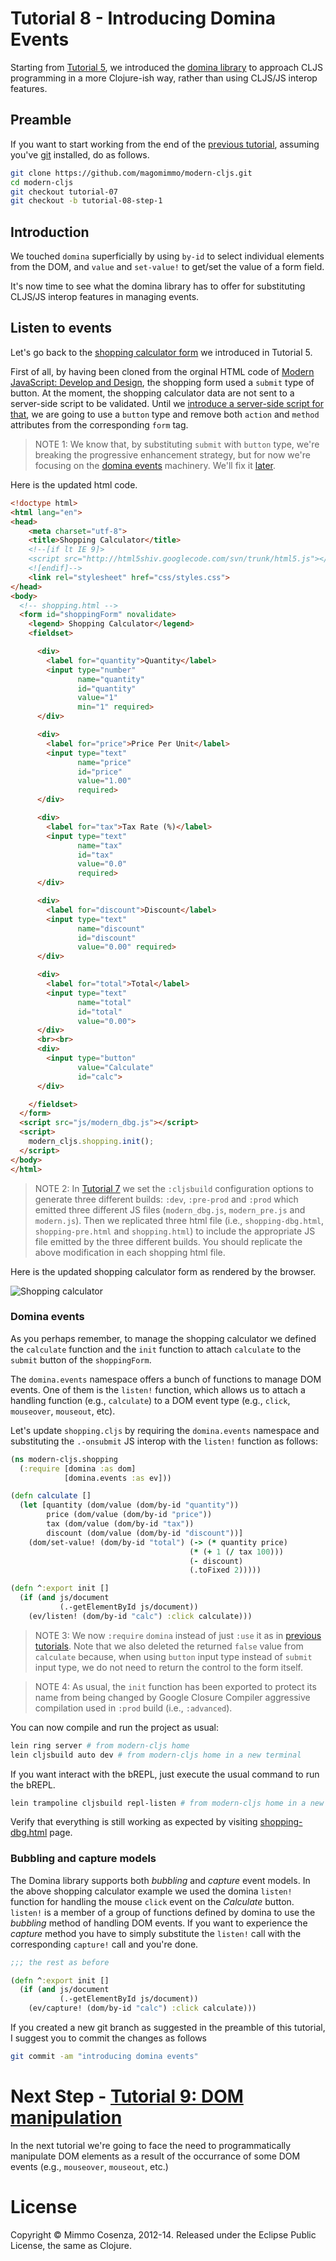# Tutorial 8 - Introducing Domina Events

Starting from [Tutorial 5][1], we introduced the [domina library][2] to
approach CLJS programming in a more Clojure-ish way, rather than
using CLJS/JS interop features.

## Preamble

If you want to start working from the end of the [previous tutorial][5],
assuming you've [git][10] installed, do as follows.

```bash
git clone https://github.com/magomimmo/modern-cljs.git
cd modern-cljs
git checkout tutorial-07
git checkout -b tutorial-08-step-1
```

## Introduction

We touched `domina` superficially by using `by-id` to select individual
elements from the DOM, and `value` and `set-value!` to get/set the value of a
form field.

It's now time to see what the domina library has to offer for substituting
CLJS/JS interop features in managing events.

## Listen to events

Let's go back to the [shopping calculator form][3] we introduced in
Tutorial 5.

First of all, by having been cloned from the orginal HTML code of
[Modern JavaScript: Develop and Design][4], the shopping form used a
`submit` type of button. At the moment, the shopping calculator data
are not sent to a server-side script to be validated. Until we
[introduce a server-side script for that][11], we are going to use a
`button` type and remove both `action` and `method` attributes from
the corresponding `form` tag.

> NOTE 1: We know that, by substituting `submit` with `button` type,
> we're breaking the progressive enhancement strategy, but for now we're
> focusing on the [domina events][2] machinery. We'll fix it [later][11].

Here is the updated html code.

```html
<!doctype html>
<html lang="en">
<head>
    <meta charset="utf-8">
    <title>Shopping Calculator</title>
    <!--[if lt IE 9]>
    <script src="http://html5shiv.googlecode.com/svn/trunk/html5.js"></script>
    <![endif]-->
    <link rel="stylesheet" href="css/styles.css">
</head>
<body>
  <!-- shopping.html -->
  <form id="shoppingForm" novalidate>
    <legend> Shopping Calculator</legend>
    <fieldset>

      <div>
        <label for="quantity">Quantity</label>
        <input type="number"
               name="quantity"
               id="quantity"
               value="1"
               min="1" required>
      </div>

      <div>
        <label for="price">Price Per Unit</label>
        <input type="text"
               name="price"
               id="price"
               value="1.00"
               required>
      </div>

      <div>
        <label for="tax">Tax Rate (%)</label>
        <input type="text"
               name="tax"
               id="tax"
               value="0.0"
               required>
      </div>

      <div>
        <label for="discount">Discount</label>
        <input type="text"
               name="discount"
               id="discount"
               value="0.00" required>
      </div>

      <div>
        <label for="total">Total</label>
        <input type="text"
               name="total"
               id="total"
               value="0.00">
      </div>
      <br><br>
      <div>
        <input type="button"
               value="Calculate"
               id="calc">
      </div>

    </fieldset>
  </form>
  <script src="js/modern_dbg.js"></script>
  <script>
    modern_cljs.shopping.init();
  </script>
</body>
</html>
```

> NOTE 2: In [Tutorial 7][5] we set the `:cljsbuild` configuration options
> to generate three different builds: `:dev`, `:pre-prod` and `:prod`
> which emitted three different JS files (`modern_dbg.js`,
> `modern_pre.js` and `modern.js`). Then we replicated three html file
> (i.e., `shopping-dbg.html`, `shopping-pre.html` and `shopping.html`)
> to include the appropriate JS file emitted by the three different
> builds.  You should replicate the above modification in each
> shopping html file.

Here is the updated shopping calculator form as rendered by the browser.

![Shopping calculator][6]

### Domina events

As you perhaps remember, to manage the shopping calculator we defined
the `calculate` function and the `init` function to attach `calculate`
to the `submit` button of the `shoppingForm`.

The `domina.events` namespace offers a bunch of functions to manage DOM
events. One of them is the `listen!` function, which allows us to
attach a handling function (e.g., `calculate`) to a DOM event type
(e.g., `click`, `mouseover`, `mouseout`, etc).

Let's update `shopping.cljs` by requiring the `domina.events`
namespace and substituting the `.-onsubmit` JS interop with the
`listen!` function as follows:

```clojure
(ns modern-cljs.shopping
  (:require [domina :as dom]
            [domina.events :as ev]))

(defn calculate []
  (let [quantity (dom/value (dom/by-id "quantity"))
        price (dom/value (dom/by-id "price"))
        tax (dom/value (dom/by-id "tax"))
        discount (dom/value (dom/by-id "discount"))]
    (dom/set-value! (dom/by-id "total") (-> (* quantity price)
                                        (* (+ 1 (/ tax 100)))
                                        (- discount)
                                        (.toFixed 2)))))

(defn ^:export init []
  (if (and js/document
           (.-getElementById js/document))
    (ev/listen! (dom/by-id "calc") :click calculate)))
```

> NOTE 3: We now `:require` `domina` instead of just `:use` it as in
> [previous tutorials][7]. Note that we also deleted the returned
> `false` value from `calculate` because, when using
> `button` input type instead of `submit` input type, we do not need to
> return the control to the form itself.

> NOTE 4: As usual, the `init` function has been exported to protect its
> name from being changed by Google Closure Compiler aggressive compilation
> used in `:prod` build (i.e., `:advanced`).

You can now compile and run the project as usual:

```bash
lein ring server # from modern-cljs home
lein cljsbuild auto dev # from modern-cljs home in a new terminal
```

If you want interact with the bREPL, just execute the usual command to
run the bREPL.

```bash
lein trampoline cljsbuild repl-listen # from modern-cljs home in a new terminal
```

Verify that everything is still working as expected by visiting
[shopping-dbg.html][8] page.

### Bubbling and capture models

The Domina library supports both *bubbling* and *capture* event models. In
the above shopping calculator example we used the domina `listen!`
function for handling the mouse `click` event on the *Calculate*
button. `listen!` is a member of a group of functions defined by domina
to use the *bubbling* method of handling DOM events. If you want to
experience the *capture* method you have to simply substitute the `listen!`
call with the corresponding `capture!` call and you're done.

```clojure
;;; the rest as before

(defn ^:export init []
  (if (and js/document
           (.-getElementById js/document))
    (ev/capture! (dom/by-id "calc") :click calculate)))
```

If you created a new git branch as suggested in the preamble of this
tutorial, I suggest you to commit the changes as follows

```bash
git commit -am "introducing domina events"
```

# Next Step - [Tutorial 9: DOM manipulation][9]

In the next tutorial we're going to face the need to programmatically
manipulate DOM elements as a result of the occurrance of some DOM
events (e.g., `mouseover`, `mouseout`, etc.)

# License

Copyright © Mimmo Cosenza, 2012-14. Released under the Eclipse Public
License, the same as Clojure.

[1]: https://github.com/magomimmo/modern-cljs/blob/master/doc/tutorial-05.md
[2]: https://github.com/levand/domina
[3]: https://github.com/magomimmo/modern-cljs/blob/master/doc/tutorial-05.md#shopping-calculator-sample
[4]: http://www.larryullman.com/books/modern-javascript-develop-and-design/
[5]: https://github.com/magomimmo/modern-cljs/blob/master/doc/tutorial-07.md
[6]: https://raw.github.com/magomimmo/modern-cljs/master/doc/images/shopping-reviewed.png
[7]: https://github.com/magomimmo/modern-cljs/blob/master/doc/tutorial-05.md#modify-validate-form
[8]: http://localhost:3000/shopping-dbg.html
[9]: https://github.com/magomimmo/modern-cljs/blob/master/doc/tutorial-09.md
[10]: https://help.github.com/articles/set-up-git
[11]: https://github.com/magomimmo/modern-cljs/blob/master/doc/tutorial-17.md
